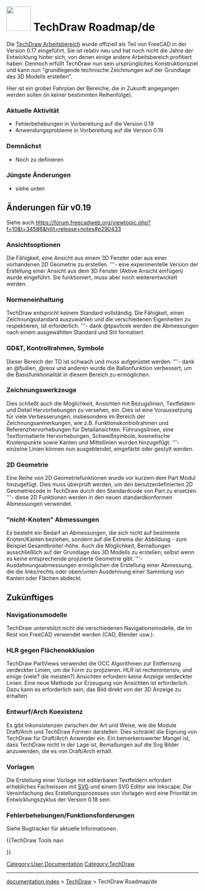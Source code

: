 # <img alt="" src=images/preferences-techdraw.svg  style="width:64px;">  TechDraw Roadmap/de

Die [TechDraw Arbeitsbereich](TechDraw_Workbench/de.md) wurde offiziell als Teil von FreeCAD in der Version 0.17 eingeführt. Sie ist relativ neu und hat noch nicht die Jahre der Entwicklung hinter sich, von denen einige andere Arbeitsbereich profitiert haben. Dennoch erfüllt TechDraw nun sein ursprüngliches Konstruktionsziel und kann nun \"grundlegende technische Zeichnungen auf der Grundlage des 3D Modells erstellen\".

Hier ist ein grober Fahrplan der Bereiche, die in Zukunft angegangen werden sollen (in keiner bestimmten Reihenfolge).

### Aktuelle Aktivität 

-   Fehlerbehebungen in Vorbereitung auf die Version 0.19
-   Anwendungsprobleme in Vorbereitung auf die Version 0.19

### Demnächst

-   Noch zu definieren

### Jüngste Änderungen 

-   siehe unten

## Änderungen für v0.19 

Siehe auch <https://forum.freecadweb.org/viewtopic.php?f=10&t=34586&hilit=release+notes#p290433>

### Ansichtsoptionen

Die Fähigkeit, eine Ansicht aus einem 3D Fenster oder aus einer vorhandenen 2D Geometrie zu erstellen.
\'\'\'- eine experimentelle Version der Erstellung einer Ansicht aus dem 3D Fenster (Aktive Ansicht einfügen) wurde eingeführt. Sie funktioniert, muss aber noch weiterentwickelt werden.

### Normeneinhaltung

TechDraw entspricht keinem Standard vollständig. Die Fähigkeit, einen Zeichnungsstandard auszuwählen und die verschiedenen Eigenheiten zu respektieren, ist erforderlich.
\'\'\'- dank \@tpavlicek werden die Abmessungen nach einem ausgewählten Standard und Stil formatiert.

### GD&T, Kontrollrahmen, Symbole 

Dieser Bereich der TD ist schwach und muss aufgerüstet werden.
\'\'\'- dank an \@fjullien, \@reox und anderen wurde die Ballonfunktion verbessert, um die Basisfunktionalität in diesem Bereich zu ermöglichen.

### Zeichnungswerkzeuge

Dies schließt auch die Möglichkeit, Ansichten mit Bezugslinien, Textfeldern und Detail Hervorhebungen zu versehen, ein. Dies ist eine Voraussetzung für viele Verbesserungen, insbesondere im Bereich der Zeichnungsanmerkungen, wie z.B. Funktionskontrollrahmen und Referenzhervorhebungen für Detailansichten.
Führungslinien, eine Textformatierte Hervorhebungen, Schweißsymbole, kosmetische Knotenpunkte sowie Kanten und Mittellinien wurden hinzugefügt.
\'\'\'- einzelne Linien können nun ausgeblendet, eingefärbt oder gestylt werden.

### 2D Geometrie 

Eine Reihe von 2D Geometriefunktionen wurde vor kurzem dem Part Modul hinzugefügt. Dies muss überprüft werden, um den benutzerdefinierten 2D Geometriecode in TechDraw durch den Standardcode von Part zu ersetzen.
\'\'\'- diese 2D Funktionen werden in den neuen standardkonformen Abmessungen verwendet.

### \"nicht-Knoten\" Abmessungen 

Es besteht ein Bedarf an Abmessungen, die sich nicht auf bestimmte Knoten/Kanten beziehen, sondern auf die Extrema der Abbildung - zum Beispiel Gesamtbreite/-höhe. Auch die Möglichkeit, Bemaßungen ausschließlich auf der Grundlage des 3D Modells zu erstellen, selbst wenn es keine entsprechende projizierte Geometrie gibt.
\'\'\'- Ausdehnungsabmessungen ermöglichen die Erstellung einer Abmessung, die die links/rechts oder oben/unten Ausdehnung einer Sammlung von Kanten oder Flächen abdeckt.

## Zukünftiges

### Navigationsmodelle

TechDraw unterstützt nicht die verschiedenen Navigationsmodelle, die im Rest von FreeCAD verwendet werden (CAD, Blender usw.).

### HLR gegen Flächenokklusion 

TechDraw PartViews verwendet die OCC Algorithmen zur Entfernung verdeckter Linien, um die Form zu projizieren. HLR ist rechenintensiv, und einige (viele? die meisten?) Ansichten erfordern keine Anzeige verdeckter Linien. Eine neue Methode zur Erzeugung von Ansichten ist erforderlich. Dazu kann es erforderlich sein, das Bild direkt von der 3D Anzeige zu erhalten.

### Entwurf/Arch Koexistenz 

Es gibt Inkonsistenzen zwischen der Art und Weise, wie die Module Draft/Arch und TechDraw Formen darstellen. Dies schränkt die Eignung von TechDraw für Draft/Arch Anwender ein. Ein bemerkenswerter Mangel ist, dass TechDraw nicht in der Lage ist, Bemaßungen auf die Svg Bilder anzuwenden, die es von Draft/Arch erhält.

### Vorlagen

Die Erstellung einer Vorlage mit editierbaren Textfeldern erfordert erhebliches Fachwissen mit [SVG](SVG.md) und einem SVG Editor wie Inkscape. Die Vereinfachung des Erstellungsprozesses von Vorlagen wird eine Priorität im Entwicklungszyklus der Version 0.18 sein.

### Fehlerbehebungen/Funktionsforderungen

Siehe Bugtracker für aktuelle Informationen.


{{TechDraw Tools navi

}}  

[Category:User Documentation](Category:User_Documentation.md) [Category:TechDraw](Category:TechDraw.md)

---
[documentation index](../README.md) > [TechDraw](TechDraw_Workbench.md) > TechDraw Roadmap/de
